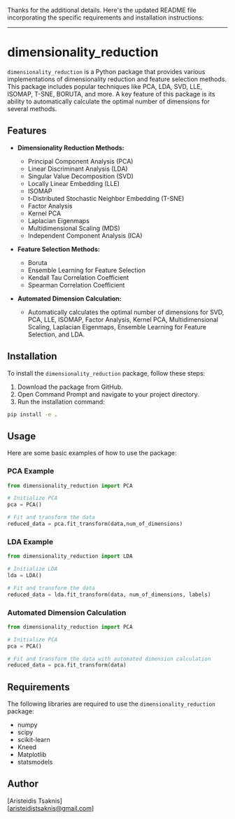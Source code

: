 Thanks for the additional details. Here's the updated README file incorporating the specific requirements and installation instructions:

---

# dimensionality_reduction

`dimensionality_reduction` is a Python package that provides various implementations of dimensionality reduction and feature selection methods. This package includes popular techniques like PCA, LDA, SVD, LLE, ISOMAP, T-SNE, BORUTA, and more. A key feature of this package is its ability to automatically calculate the optimal number of dimensions for several methods.

## Features

- **Dimensionality Reduction Methods:**
  - Principal Component Analysis (PCA)
  - Linear Discriminant Analysis (LDA)
  - Singular Value Decomposition (SVD)
  - Locally Linear Embedding (LLE)
  - ISOMAP
  - t-Distributed Stochastic Neighbor Embedding (T-SNE)
  - Factor Analysis
  - Kernel PCA
  - Laplacian Eigenmaps
  - Multidimensional Scaling (MDS)
  - Independent Component Analysis (ICA)

- **Feature Selection Methods:**
  - Boruta
  - Ensemble Learning for Feature Selection
  - Kendall Tau Correlation Coefficient
  - Spearman Correlation Coefficient

- **Automated Dimension Calculation:**
  - Automatically calculates the optimal number of dimensions for SVD, PCA, LLE, ISOMAP, Factor Analysis, Kernel PCA, Multidimensional Scaling, Laplacian Eigenmaps, Ensemble Learning for Feature Selection, and LDA.

## Installation

To install the `dimensionality_reduction` package, follow these steps:

1. Download the package from GitHub.
2. Open Command Prompt and navigate to your project directory.
3. Run the installation command:

```bash
pip install -e .
```

## Usage

Here are some basic examples of how to use the package:

### PCA Example

```python
from dimensionality_reduction import PCA

# Initialize PCA
pca = PCA()

# Fit and transform the data
reduced_data = pca.fit_transform(data,num_of_dimensions)
```

### LDA Example

```python
from dimensionality_reduction import LDA

# Initialize LDA
lda = LDA()

# Fit and transform the data
reduced_data = lda.fit_transform(data, num_of_dimensions, labels)
```

### Automated Dimension Calculation

```python
from dimensionality_reduction import PCA

# Initialize PCA 
pca = PCA()

# Fit and transform the data with automated dimension calculation
reduced_data = pca.fit_transform(data)
```

## Requirements

The following libraries are required to use the `dimensionality_reduction` package:

- numpy
- scipy
- scikit-learn
- Kneed
- Matplotlib
- statsmodels


## Author

[Aristeidis Tsaknis]  
[aristeidistsaknis@gmail.com]

